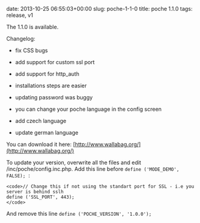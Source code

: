 date: 2013-10-25 06:55:03+00:00
slug: poche-1-1-0
title: poche 1.1.0
tags: release, v1

The 1.1.0 is available.

Changelog:



	
  * fix CSS bugs

	
  * add support for custom ssl port

	
  * add support for http_auth

	
  * installations steps are easier

	
  * updating password was buggy

	
  * you can change your poche language in the config screen

	
  * add czech language

	
  * update german language


You can download it here: [http://www.wallabag.org/](http://www.wallabag.org/)

To update your version, overwrite all the files and edit /inc/poche/config.inc.php. Add this line before `define ('MODE_DEMO', FALSE);`  :

    
    <code>// Change this if not using the standart port for SSL - i.e you server is behind sslh
    define ('SSL_PORT', 443);  
    </code>


And remove this line `define ('POCHE_VERSION', '1.0.0');`
